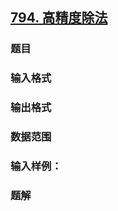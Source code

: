 ## [794. 高精度除法](https://www.acwing.com/problem/content/796/)

### 题目

### 输入格式

### 输出格式

### 数据范围

### 输入样例：



### 题解
